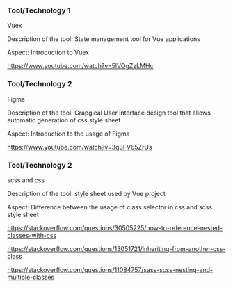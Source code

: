 ### Tool/Technology 1

Vuex

Description of the tool: State management tool for Vue applications

Aspect: Introduction to Vuex

https://www.youtube.com/watch?v=5lVQgZzLMHc

### Tool/Technology 2

Figma 

Description of the tool: Grapgical User interface design tool that allows automatic generation of css style sheet

Aspect: Introduction to the usage of Figma

https://www.youtube.com/watch?v=3q3FV65ZrUs

### Tool/Technology 2

scss and css

Description of the tool: style sheet used by Vue project

Aspect: Difference between the usage of class selector in css and scss style sheet

https://stackoverflow.com/questions/30505225/how-to-reference-nested-classes-with-css

https://stackoverflow.com/questions/13051721/inheriting-from-another-css-class

https://stackoverflow.com/questions/11084757/sass-scss-nesting-and-multiple-classes
